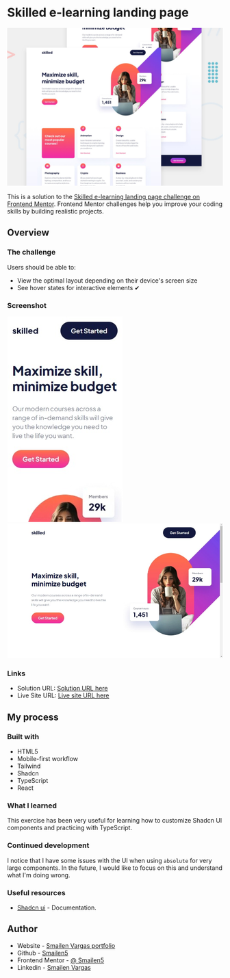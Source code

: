 # Skilled e-learning landing page

![Design preview for the Skilled e-learning landing page coding challenge](./preview.jpg)

This is a solution to the [Skilled e-learning landing page challenge on Frontend Mentor](https://www.frontendmentor.io/challenges/skilled-elearning-landing-page-S1ObDrZ8q). Frontend Mentor challenges help you improve your coding skills by building realistic projects.

## Overview

### The challenge

Users should be able to:

- View the optimal layout depending on their device's screen size
- See hover states for interactive elements ✔

### Screenshot

![smartphone](./screenshots/smartphone.jpeg)
![desktop](./screenshots/desktop.jpeg)

### Links

- Solution URL: [Solution URL here](https://github.com/Smailen5/Frontend-Mentor-Challenge/tree/main/packages/skilled-elearning-landing-page)
- Live Site URL: [Live site URL here](https://soft-shortbread-7ebd18.netlify.app/)

## My process

### Built with

- HTML5
- Mobile-first workflow
- Tailwind
- Shadcn
- TypeScript
- React

### What I learned

This exercise has been very useful for learning how to customize Shadcn UI components and practicing with TypeScript.

### Continued development

I notice that I have some issues with the UI when using `absolute` for very large components. In the future, I would like to focus on this and understand what I'm doing wrong.

### Useful resources

- [Shadcn ui](https://ui.shadcn.com/) - Documentation.

## Author

- Website - [Smailen Vargas portfolio](https://smailenvargas.com/)
- Github - [Smailen5](https://github.com/Smailen5)
- Frontend Mentor - [@ Smailen5](https://www.frontendmentor.io/profile/Smailen5)
- Linkedin - [Smailen Vargas](https://www.linkedin.com/in/smailen-vargas/)
